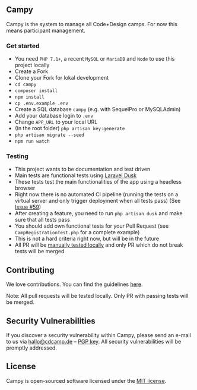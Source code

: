 ## Campy

Campy is the system to manage all Code+Design camps. For now this means participant management.


### Get started

- You need `PHP 7.1+`, a recent `MySQL` or `MariaDB` and `Node` to use this project locally
- Create a Fork
- Clone your Fork for lokal development
- `cd campy`
- `composer install`
- `npm install`
- `cp .env.example .env`
- Create a SQL database `campy` (e.g. with SequelPro or MySQLAdmin)
- Add your database login to `.env`
- Change `APP_URL` to your local URL
- (In the root folder) `php artisan key:generate`
- `php artisan migrate --seed`
- `npm run watch`

### Testing

- This project wants to be documentation and test driven
- Main tests are functional tests using [Laravel Dusk](#)
- These tests test the main functionalities of the app using a headless browser
- Right now there is no automated CI pipeline (running the tests on a virtual server and only trigger deployment when all tests pass) (See [Issue #59](https://github.com/CodeDesignInitiative/campy/issues/59))
- After creating a feature, you need to run `php artisan dusk` and make sure that all tests pass
- You should add own functional tests for your Pull Request (see `CampRegistrationTest.php` for a complete example)
- This is not a hard criteria right now, but will be in the future
- All PR will be [manually tested locally](https://help.github.com/articles/checking-out-pull-requests-locally/) and only PR which do not break tests will be merged


## Contributing

We love contributions. You can find the guidelines [here](https://github.com/CodeDesignInitiative/cdweb1801/blob/master/CONTRIBUTING.md).

Note: All pull requests will be tested locally. Only PR with passing tests will be merged.

## Security Vulnerabilities

If you discover a security vulnerability within Campy, please send an e-mail to us via [hallo@cdcamp.de](mailto:hallo@cdcamp.de) – [PGP key](public.key). All security vulnerabilities will be promptly addressed.

## License

Campy is open-sourced software licensed under the [MIT license](https://opensource.org/licenses/MIT).
